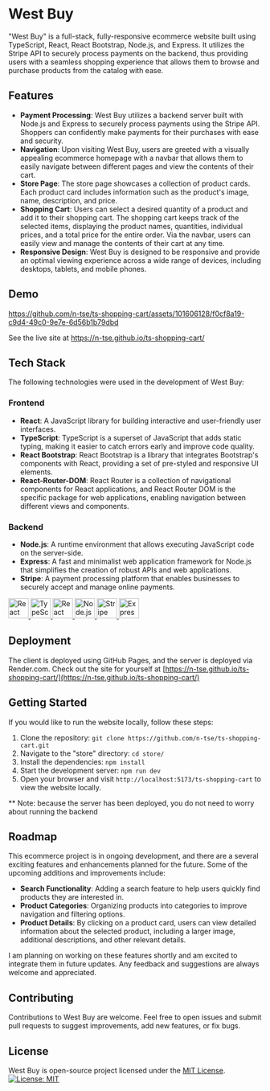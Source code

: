 # West Buy

"West Buy" is a full-stack, fully-responsive ecommerce website built using TypeScript, React, React Bootstrap, Node.js, and Express. It utilizes the Stripe API to securely process payments on the backend, thus providing users with a seamless shopping experience that allows them to browse and purchase products from the catalog with ease.

## Features

- **Payment Processing**: West Buy utilizes a backend server built with Node.js and Express to securely process payments using the Stripe API. Shoppers can confidently make payments for their purchases with ease and security.
- **Navigation**: Upon visiting West Buy, users are greeted with a visually appealing ecommerce homepage with a navbar that allows them to easily navigate between different pages and view the contents of their cart.
- **Store Page**: The store page showcases a collection of product cards. Each product card includes information such as the product's image, name, description, and price.
- **Shopping Cart**: Users can select a desired quantity of a product and add it to their shopping cart. The shopping cart keeps track of the selected items, displaying the product names, quantities, individual prices, and a total price for the entire order. Via the navbar, users can easily view and manage the contents of their cart at any time.
- **Responsive Design**: West Buy is designed to be responsive and provide an optimal viewing experience across a wide range of devices, including desktops, tablets, and mobile phones.

## Demo

https://github.com/n-tse/ts-shopping-cart/assets/101606128/f0cf8a19-c9d4-49c0-9e7e-6d56b1b79dbd

See the live site at <a href="https://n-tse.github.io/ts-shopping-cart/" target="_blank">https://n-tse.github.io/ts-shopping-cart/</a>

## Tech Stack

The following technologies were used in the development of West Buy:

### Frontend
- **React**: A JavaScript library for building interactive and user-friendly user interfaces.
- **TypeScript**: TypeScript is a superset of JavaScript that adds static typing, making it easier to catch errors early and improve code quality.
- **React Bootstrap**: React Bootstrap is a library that integrates Bootstrap's components with React, providing a set of pre-styled and responsive UI elements.
- **React-Router-DOM**: React Router is a collection of navigational components for React applications, and React Router DOM is the specific package for web applications, enabling navigation between different views and components.

### Backend
- **Node.js**: A runtime environment that allows executing JavaScript code on the server-side.
- **Express**: A fast and minimalist web application framework for Node.js that simplifies the creation of robust APIs and web applications.
- **Stripe**: A payment processing platform that enables businesses to securely accept and manage online payments.

<a href="https://reactjs.org" target="_blank" rel="noreferrer">
  <img src="https://www.vectorlogo.zone/logos/reactjs/reactjs-icon.svg" alt="React" width="40" height="40"/>
</a>

<a href="https://www.typescriptlang.org" target="_blank" rel="noreferrer">
  <img src="https://www.vectorlogo.zone/logos/typescriptlang/typescriptlang-icon.svg" alt="TypeScript" width="40" height="40"/>
</a>

<a href="https://react-bootstrap.github.io" target="_blank" rel="noreferrer">
  <img src="https://www.vectorlogo.zone/logos/getbootstrap/getbootstrap-icon.svg" alt="React Bootstrap" width="40" height="40"/>
</a>

<a href="https://nodejs.org" target="_blank" rel="noreferrer">
  <img src="https://www.vectorlogo.zone/logos/nodejs/nodejs-icon.svg" alt="Node.js" width="40" height="40"/>
</a>

<a href="https://stripe.com" target="_blank" rel="noreferrer">
  <img src="https://www.vectorlogo.zone/logos/stripe/stripe-icon.svg" alt="Stripe" width="40" height="40"/>
</a>

<a href="https://expressjs.com" target="_blank" rel="noreferrer">
  <img src="https://www.vectorlogo.zone/logos/expressjs/expressjs-icon.svg" alt="Express" width="40" height="40"/>
</a>


## Deployment

The client is deployed using GitHub Pages, and the server is deployed via Render.com. Check out the site for yourself at [https://n-tse.github.io/ts-shopping-cart/](https://n-tse.github.io/ts-shopping-cart/)

## Getting Started

If you would like to run the website locally, follow these steps:

1. Clone the repository: `git clone https://github.com/n-tse/ts-shopping-cart.git`
2. Navigate to the "store" directory: `cd store/`
3. Install the dependencies: `npm install`
4. Start the development server: `npm run dev`
5. Open your browser and visit `http://localhost:5173/ts-shopping-cart` to view the website locally.

** Note: because the server has been deployed, you do not need to worry about running the backend 

## Roadmap

This ecommerce project is in ongoing development, and there are a several exciting features and enhancements planned for the future. Some of the upcoming additions and improvements include:

- **Search Functionality**: Adding a search feature to help users quickly find products they are interested in.
- **Product Categories**: Organizing products into categories to improve navigation and filtering options.
- **Product Details**: By clicking on a product card, users can view detailed information about the selected product, including a larger image, additional descriptions, and other relevant details.

I am planning on working on these features shortly and am excited to integrate them in future updates. Any feedback and suggestions are always welcome and appreciated.

## Contributing

Contributions to West Buy are welcome. Feel free to open issues and submit pull requests to suggest improvements, add new features, or fix bugs.

## License

West Buy is open-source project licensed under the [MIT License](LICENSE).\
[![License: MIT](https://img.shields.io/badge/License-MIT-yellow.svg)](https://opensource.org/licenses/MIT)
